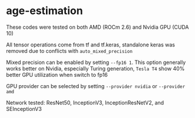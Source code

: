 # age-estimation
These codes were tested on both AMD (ROCm 2.6) and Nvidia GPU (CUDA 10)

All tensor operations come from tf and tf.keras, standalone keras was removed due to conflicts with `auto_mixed_precision`

Mixed precision can be enabled by setting `--fp16 1`. This option generally works better on Nvidia, especially Turing generation, `Tesla T4` show 40% better GPU utilization when switch to fp16

GPU provider can be selected by setting `--provider nvidia` or `--provider amd`

Network tested: ResNet50, InceptionV3, InceptionResNetV2, and SEInceptionV3